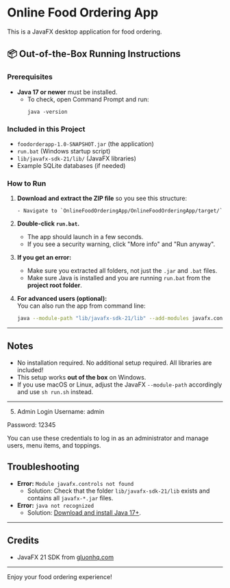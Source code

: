 # Online Food Ordering App

This is a JavaFX desktop application for food ordering.

## 📦 Out-of-the-Box Running Instructions

### Prerequisites
- **Java 17 or newer** must be installed.
  - To check, open Command Prompt and run:  
    ```
    java -version
    ```

### Included in this Project
- `foodorderapp-1.0-SNAPSHOT.jar` (the application)
- `run.bat` (Windows startup script)
- `lib/javafx-sdk-21/lib/` (JavaFX libraries)
- Example SQLite databases (if needed)

### How to Run

1. **Download and extract the ZIP file** so you see this structure:
    ```
    - Navigate to `OnlineFoodOrderingApp/OnlineFoodOrderingApp/target/`
    ```

2. **Double-click `run.bat`.**

    - The app should launch in a few seconds.
    - If you see a security warning, click "More info" and "Run anyway".

3. **If you get an error:**
    - Make sure you extracted all folders, not just the `.jar` and `.bat` files.
    - Make sure Java is installed and you are running `run.bat` from the **project root folder**.

4. **For advanced users (optional):**  
   You can also run the app from command line:
    ```sh
    java --module-path "lib/javafx-sdk-21/lib" --add-modules javafx.controls,javafx.fxml -jar foodorderapp-1.0-SNAPSHOT.jar
    ```

---

## Notes

- No installation required. No additional setup required. All libraries are included!
- This setup works **out of the box** on Windows.  
- If you use macOS or Linux, adjust the JavaFX `--module-path` accordingly and use `sh run.sh` instead.

---
5. Admin Login
Username: admin

Password: 12345

You can use these credentials to log in as an administrator and manage users, menu items, and toppings.

## Troubleshooting

- **Error:** `Module javafx.controls not found`
    - Solution: Check that the folder `lib/javafx-sdk-21/lib` exists and contains all `javafx-*.jar` files.
- **Error:** `java not recognized`
    - Solution: [Download and install Java 17+](https://adoptium.net/).

---

## Credits

- JavaFX 21 SDK from [gluonhq.com](https://gluonhq.com/products/javafx/)

---

Enjoy your food ordering experience!
